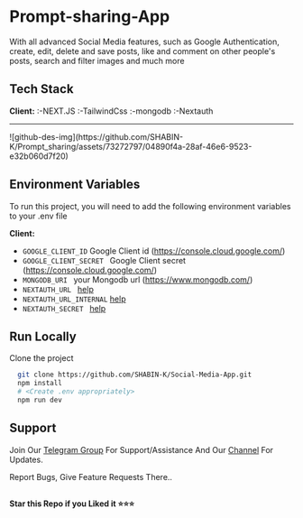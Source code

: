 # Prompt-sharing-App

With all advanced Social Media features, such as Google Authentication, create, edit, delete and save posts, like and comment on other people's posts, search and filter images and much more

## Tech Stack
  
**Client:** 
   :-NEXT.JS
   :-TailwindCss
   :-mongodb
   :-Nextauth

<hr/>
![github-des-img](https://github.com/SHABIN-K/Prompt_sharing/assets/73272797/04890f4a-28af-46e6-9523-e32b060d7f20)


## Environment Variables

To run this project, you will need to add the following environment variables to your .env file

**Client:**
* `GOOGLE_CLIENT_ID` Google Client id (https://console.cloud.google.com/)
* `GOOGLE_CLIENT_SECRET ` Google Client secret (https://console.cloud.google.com/)
* `MONGODB_URI ` your Mongodb url (https://www.mongodb.com/)
* `NEXTAUTH_URL ` [help](https://github.com/SHABIN-K/Prompt_sharing/blob/main/.env.sample)
* `NEXTAUTH_URL_INTERNAL`  [help](https://github.com/SHABIN-K/Prompt_sharing/blob/main/.env.sample)
* `NEXTAUTH_SECRET `  [help](https://github.com/SHABIN-K/Prompt_sharing/blob/main/.env.sample)
 
## Run Locally

Clone the project

```bash
  git clone https://github.com/SHABIN-K/Social-Media-App.git
  npm install
  # <Create .env appropriately>
  npm run dev
````

## Support   
Join Our [Telegram Group](https://www.telegram.dog/codexbotzsupport) For Support/Assistance And Our [Channel](https://www.telegram.dog/codexbotz) For Updates.   
   
Report Bugs, Give Feature Requests There..   

##

   **Star this Repo if you Liked it ⭐⭐⭐**
